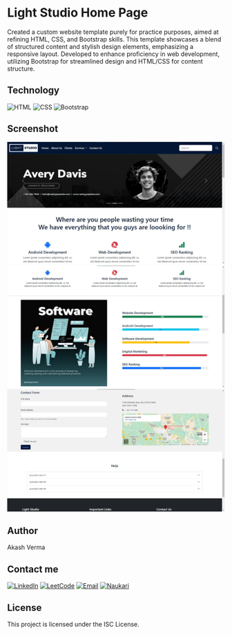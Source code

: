 # Light Studio Home Page

Created a custom website template purely for practice purposes, aimed at refining HTML, CSS, and Bootstrap skills. This template showcases a blend of structured content and stylish design elements, emphasizing a responsive layout. Developed to enhance proficiency in web development, utilizing Bootstrap for streamlined design and HTML/CSS for content structure.

## Technology
 
![HTML](https://img.shields.io/badge/HTML5-E34F26?style=for-the-badge&logo=html5&logoColor=white)
![CSS](https://img.shields.io/badge/CSS3-1572B6?style=for-the-badge&logo=css3&logoColor=white)
![Bootstrap](https://img.shields.io/badge/Bootstrap-563D7C?style=for-the-badge&logo=bootstrap&logoColor=white)


## Screenshot

![Home Page](/Light-house-home-page.jpg "Home Page")
![Home Page](/Light-house-home-page-(1).jpg "Home Page")
![Home Page](/Light-house-home-page-(2).jpg "Home Page")



## Author

Akash Verma

 ## Contact me 

 [![LinkedIn](https://img.shields.io/badge/LinkedIn-0077B5?style=for-the-badge&logo=linkedin&logoColor=white)](https://www.linkedin.com/in/akash-verma-09aug2000/)  [![LeetCode](https://img.shields.io/badge/-LeetCode-FFA116?style=for-the-badge&logo=LeetCode&logoColor=black)](https://leetcode.com/Akash_Verma2000/)  [![Email](https://img.shields.io/badge/Email-D14836?style=for-the-badge&logo=gmail&logoColor=white)](mailto:akash.verma217112@gmail.com) 
 [![Naukari](https://img.shields.io/badge/Naukri.com-0A66C2?style=for-the-badge&logo=Naukri.com&logoColor=white)](https://www.naukri.com/mnjuser/profile)

## License

This project is licensed under the ISC License.


